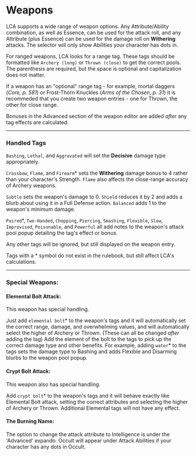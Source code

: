 # Weapons

LCA supports a wide range of weapon options. Any Attribute/Ability combination, as well as Essence, can be used for the attack roll, and any Attribute (plus Essence) can be used for the damage roll on **Withering** attacks. The selector will only show Abilities your character has dots in.

For ranged weapons, LCA looks for a range tag. These tags should be formatted like `Archery (long)` or `Thrown (close)` to get the correct pools. The parenthesis are required, but the space is optional and capitalization does not matter.

If a weapon has an "optional" range tag - for example, mortal daggers (_Core, p. 581_) or Frost-Thorn Knuckles (_Arms of the Chosen, p. 31_) it is recommeded that you create two weapon entries - one for Thrown, the other for close range.

Bonuses in the Advanced section of the weapon editor are added _after_ any tag effects are calculated.

---

### Handled Tags

`Bashing`, `Lethal`, and `Aggravated` will set the **Decisive** damage type appropriately.

`Crossbow`, `Flame`, and `Firearm`\* sets the **Withering** damage bonus to 4 rather than your character's Strength. `Flame` also affects the close-range accuracy of Archery weapons.

`Subtle` sets the weapon's damage to 0. `Shield` reduces it by 2 and adds a blurb about using it in a Full Defense action. `Balanced` adds 1 to the weapon's minimum damage.

`Paired`\*, `Two-Handed`, `Chopping`, `Piercing`, `Smashing`, `Flexible`, `Slow`, `Improvised`, `Poisonable`, and `Powerful` all add notes to the weapon's attack pool popup detailing the tag's effect or bonus.

Any other tags will be ignored, but still displayed on the weapon entry.

Tags with a \* symbol do not exist in the rulebook, but still affect LCA's calculations.

---

### Special Weapons:

#### Elemental Bolt Attack:

This weapon has special handling.

Just add `elemental bolt`\* to the weapon's tags and it will automatically set the correct range, damage, and overwhelming values, and will automatically select the higher of Archery or Thrown. (These can all be changed _after_ adding the tag) Add the element of the bolt to the tags to pick up the correct damage type and other benefits. For example, adding `water`\* to the tags sets the damage type to Bashing and adds Flexible and Disarming blurbs to the weapon pool popup.

#### Crypt Bolt Attack:

This weapon also has special handling.

Add `crypt bolt`\* to the weapon's tags and it will behave exactly like Elemental Bolt attack, setting the correct attributes and selecting the higher of Archery or Thrown. Additional Elemental tags will not have any effect.

#### The Burning Name:

The option to change the attack attribute to Intelligence is under the 'Advanced' expando. Occult will appear under Attack Abilities if your character has any dots in Occult.
